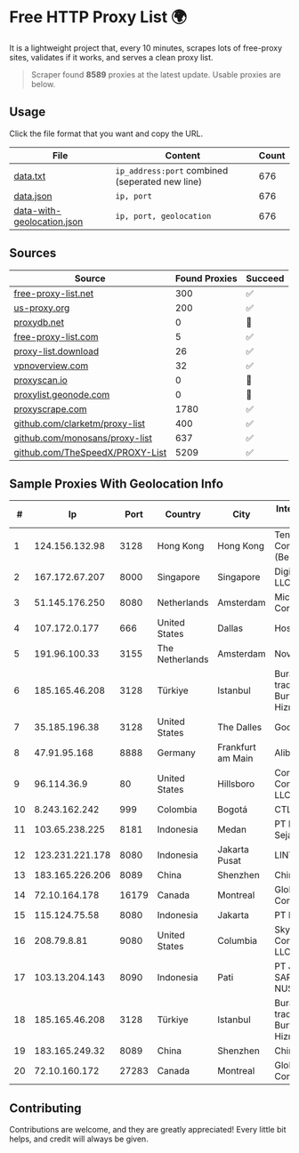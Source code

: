 
# Free HTTP Proxy List 🌍

It is a lightweight project that, every 10 minutes, scrapes lots of free-proxy sites, validates if it works, and serves a clean proxy list.


> Scraper found **8589** proxies at the latest update. Usable proxies are below.

## Usage

Click the file format that you want and copy the URL.


|File|Content|Count|
|----|-------|-----|
|[data.txt](https://raw.githubusercontent.com/themiralay/Proxy-List-World/master/data.txt)|`ip_address:port` combined (seperated new line)|676|
|[data.json](https://raw.githubusercontent.com/themiralay/Proxy-List-World/master/data.json)|`ip, port`|676|
|[data-with-geolocation.json](https://raw.githubusercontent.com/themiralay/Proxy-List-World/master/data-with-geolocation.json)|`ip, port, geolocation`|676|

## Sources

|Source|Found Proxies|Succeed|
|------|-------------|-------|
|[free-proxy-list.net](https://free-proxy-list.net)|300|✅|
|[us-proxy.org](https://www.us-proxy.org)|200|✅|
|[proxydb.net](http://proxydb.net)|0|🚫|
|[free-proxy-list.com](https://free-proxy-list.com/?page=&port=&type%5B%5D=http&type%5B%5D=https&up_time=0&search=Search)|5|✅|
|[proxy-list.download](https://www.proxy-list.download/HTTP)|26|✅|
|[vpnoverview.com](https://vpnoverview.com/privacy/anonymous-browsing/free-proxy-servers)|32|✅|
|[proxyscan.io](https://www.proxyscan.io)|0|🚫|
|[proxylist.geonode.com](https://proxylist.geonode.com/api/proxy-list?limit=300&page=1&sort_by=lastChecked&sort_type=desc&protocols=http,https)|0|🚫|
|[proxyscrape.com](https://api.proxyscrape.com/v2/?request=displayproxies&protocol=http&timeout=10000&country=all&ssl=all&anonymity=all)|1780|✅|
|[github.com/clarketm/proxy-list](https://raw.githubusercontent.com/clarketm/proxy-list/master/proxy-list-raw.txt)|400|✅|
|[github.com/monosans/proxy-list](https://raw.githubusercontent.com/monosans/proxy-list/main/proxies/http.txt)|637|✅|
|[github.com/TheSpeedX/PROXY-List](https://raw.githubusercontent.com/TheSpeedX/PROXY-List/master/http.txt)|5209|✅|


## Sample Proxies With Geolocation Info

|#|Ip|Port|Country|City|Internet Service Provider|
|-|--|----|-------|----|-------------------------|
|1|124.156.132.98|3128|Hong Kong|Hong Kong|Tencent Cloud Computing (Beijing) Co|
|2|167.172.67.207|8000|Singapore|Singapore|DigitalOcean, LLC|
|3|51.145.176.250|8080|Netherlands|Amsterdam|Microsoft Corporation|
|4|107.172.0.177|666|United States|Dallas|HostPapa|
|5|191.96.100.33|3155|The Netherlands|Amsterdam|NovoServe B.V.|
|6|185.165.46.208|3128|Türkiye|Istanbul|Burak Buylu trading as BurtiNET Internet Hizmetleri|
|7|35.185.196.38|3128|United States|The Dalles|Google LLC|
|8|47.91.95.168|8888|Germany|Frankfurt am Main|Alibaba.com LLC|
|9|96.114.36.9|80|United States|Hillsboro|Comcast Cable Communications, LLC|
|10|8.243.162.242|999|Colombia|Bogotá|CTL Colombia|
|11|103.65.238.225|8181|Indonesia|Medan|PT Media Alvina Sejati|
|12|123.231.221.178|8080|Indonesia|Jakarta Pusat|LINTASARTA|
|13|183.165.226.206|8089|China|Shenzhen|Chinanet|
|14|72.10.164.178|16179|Canada|Montreal|GloboTech Communications|
|15|115.124.75.58|8080|Indonesia|Jakarta|PT Remala Abadi|
|16|208.79.8.81|9080|United States|Columbia|Skyrider Communications LLC|
|17|103.13.204.143|8090|Indonesia|Pati|PT JARINGANKU SARANA NUSANTARA|
|18|185.165.46.208|3128|Türkiye|Istanbul|Burak Buylu trading as BurtiNET Internet Hizmetleri|
|19|183.165.249.32|8089|China|Shenzhen|Chinanet|
|20|72.10.160.172|27283|Canada|Montreal|GloboTech Communications|



## Contributing

Contributions are welcome, and they are greatly appreciated! Every
little bit helps, and credit will always be given.

